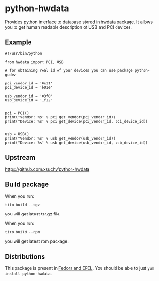 # python-hwdata

Provides python interface to database stored in [hwdata](https://fedorahosted.org/hwdata/) package.
It allows you to get human readable description of USB and PCI devices.


## Example

```
#!/usr/bin/python

from hwdata import PCI, USB

# for obtaining real id of your devices you can use package python-gudev

pci_vendor_id = '0e11'
pci_device_id = 'b01e'

usb_vendor_id = '03f0'
usb_device_id = '1f12'


pci = PCI()
print("Vendor: %s" % pci.get_vendor(pci_vendor_id))
print("Device: %s" % pci.get_device(pci_vendor_id, pci_device_id))


usb = USB()
print("Vendor: %s" % usb.get_vendor(usb_vendor_id))
print("Device: %s" % usb.get_device(usb_vendor_id, usb_device_id))
```

## Upstream

https://github.com/xsuchy/python-hwdata

## Build package

When you run:
```
tito build --tgz
```
you will get latest tar.gz file.

When you run:
```
tito build --rpm
```
you will get latest rpm package.

## Distributions

This package is present in [Fedora and EPEL](http://koji.fedoraproject.org/koji/packageinfo?packageID=10271). You should be able to just `yum install python-hwdata`.
